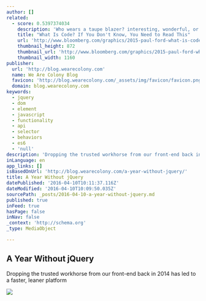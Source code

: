 ```yaml
---
author: []
related:
  - score: 0.5397374034
    description: 'Who wears a taupe blazer? interesting, wonderful, or disturbing way. A computer is a clock with benefits. They all work the same, doing second-grade math, one step at a time: Tick, take a number and put it in box one. Tick, take another number, put it in box two.'
    title: "What Is Code? If You Don't Know, You Need to Read This"
    url: 'http://www.bloomberg.com/graphics/2015-paul-ford-what-is-code/'
    thumbnail_height: 872
    thumbnail_url: 'http://www.bloomberg.com/graphics/2015-paul-ford-what-is-code/images/promo.jpg'
    thumbnail_width: 1160
publisher:
  url: 'http://blog.wearecolony.com'
  name: We Are Colony Blog
  favicon: 'http://blog.wearecolony.com/_assets/img/favicon/favicon.png'
  domain: blog.wearecolony.com
keywords:
  - jquery
  - dom
  - element
  - javascript
  - functionality
  - api
  - selector
  - behaviors
  - es6
  - 'null'
description: 'Dropping the trusted workhorse from our front-end back in 2014 has led to a faster, leaner platform'
inLanguage: en
app_links: []
isBasedOnUrl: 'http://blog.wearecolony.com/a-year-without-jquery/'
title: A Year Without jQuery
datePublished: '2016-04-10T10:11:37.116Z'
dateModified: '2016-04-10T10:09:50.035Z'
sourcePath: _posts/2016-04-10-a-year-without-jquery.md
published: true
inFeed: true
hasPage: false
inNav: false
_context: 'http://schema.org'
_type: MediaObject

---
```

<article style=""><h1>A Year Without jQuery</h1><p>Dropping the trusted workhorse from our front-end back in 2014 has led to a faster, leaner platform</p><img src="http://blog.wearecolony.com/_assets/img/png/og-image.png" /></article>